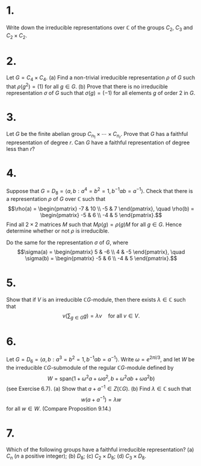 # 1.

Write down the irreducible representations over $\mathbb{C}$ of the groups $C_2$, $C_3$ and $C_2 \times C_2$.

# 2.

Let $G = C_4 \times C_4$.
(a) Find a non-trivial irreducible representation $\rho$ of $G$ such that $\rho(g^2) = (1)$ for all $g \in G$.
(b) Prove that there is no irreducible representation $\sigma$ of $G$ such that $\sigma(g) = (-1)$ for all elements $g$ of order 2 in $G$.

# 3.

Let $G$ be the finite abelian group $C_{n_1} \times \cdots \times C_{n_r}$. Prove that $G$ has a faithful representation of degree $r$. Can $G$ have a faithful representation of degree less than $r$?

# 4.

Suppose that $G = D_8 = \langle a, b : a^4 = b^2 = 1, b^{-1} ab = a^{-1} \rangle$. Check that there is a representation $\rho$ of $G$ over $\mathbb{C}$ such that
$$\rho(a) = \begin{pmatrix} -7 & 10 \\ -5 & 7 \end{pmatrix}, \quad \rho(b) = \begin{pmatrix} -5 & 6 \\ -4 & 5 \end{pmatrix}.$$
Find all $2 \times 2$ matrices $M$ such that $M\rho(g) = \rho(g)M$ for all $g \in G$. Hence determine whether or not $\rho$ is irreducible.

Do the same for the representation $\sigma$ of $G$, where
$$\sigma(a) = \begin{pmatrix} 5 & -6 \\ 4 & -5 \end{pmatrix}, \quad \sigma(b) = \begin{pmatrix} -5 & 6 \\ -4 & 5 \end{pmatrix}.$$

# 5.

Show that if $V$ is an irreducible $\mathbb{C}G$-module, then there exists $\lambda \in \mathbb{C}$ such that
$$v \left( \sum_{g \in G} g \right) = \lambda v \quad \text{for all } v \in V.$$

# 6.

Let $G = D_6 = \langle a, b : a^3 = b^2 = 1, b^{-1}ab = a^{-1} \rangle$. Write $\omega = e^{2\pi i/3}$, and let $W$ be the irreducible $\mathbb{C}G$-submodule of the regular $\mathbb{C}G$-module defined by
$$W = \text{span}(1 + \omega^2 a + \omega a^2, b + \omega^2 ab + \omega a^2b)$$
(see Exercise 6.7).
(a) Show that $a + a^{-1} \in Z(\mathbb{C}G)$.
(b) Find $\lambda \in \mathbb{C}$ such that
$$w(a + a^{-1}) = \lambda w$$
for all $w \in W$. (Compare Proposition 9.14.)

# 7.

Which of the following groups have a faithful irreducible representation?
(a) $C_n$ ($n$ a positive integer);
(b) $D_8$;
(c) $C_2 \times D_8$;
(d) $C_3 \times D_8$.